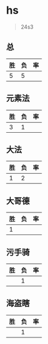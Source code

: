 # hs

> 24s3

## 总
|胜|负|率|
|-|-|-|
|5|5||

## 元素法
|胜|负|率|
|-|-|-|
|3|1||

## 大法
|胜|负|率|
|-|-|-|
|1|2||

## 大哥德
|胜|负|率|
|-|-|-|
|1|||

## 污手骑
|胜|负|率|
|-|-|-|
||1||

## 海盗瞎
|胜|负|率|
|-|-|-|
||1||
